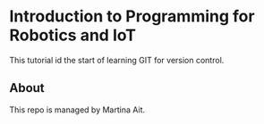 # Introduction to Programming for Robotics and IoT

This tutorial id the start of learning GIT for version control.

## About

This repo is managed by Martina Ait.

